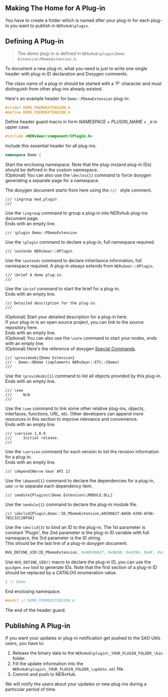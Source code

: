 ## Making The Home for A Plug-in

You have to create a folder which is named after your plug-in for each plug-in you want to publish in `NERvHub\plugin`.

## Defining A Plug-in

> The demo plug-in is defined in `NERvHub\plugin\Demo Extension\PDemoExtension.h`.

To document a new plug-in, what you need is just to write one single header with plug-in ID declaration and Doxygen comments.

The class name of a plug-in should be started with a 'P' character and must distinguish from other plug-ins already existed.

Here's an example header for `Demo::PDemoExtension` plug-in:

```CPP
#ifndef DEMO_PDEMOEXTENSION_H
#define DEMO_PDEMOEXTENSION_H
```
Define header guard macro in form _NAMESPACE_ + _PLUGIN_NAME_ + `_H` in upper case.
```CPP
#include <NERvGear/component/CPlugin.h>
```
Include this essential header for all plug-ins.
```CPP
namespace Demo {
```
Start the enclosing namespace. Note that the plug-ins(and plug-in IDs) should be defined in the custom namespace.  
(Optional) You can also use the `\declns{1}` command to force doxygen generating a separate page for a namespace.

The doxygen document starts from here using the `/// ` style comment.
```
/// \ingroup mod_plugin
///
```
Use the `\ingroup` command to group a plug-in into NERvhub plug-ins document page.  
Ends with an empty line.
```
/// \plugin Demo::PDemoExtension
```
Use the `\plugin` command to declare a plug-in, full namespace required.
```
/// \extends NERvGear::OPlugin
```
Use the `\extends` command to declare inheritance information, full namespace required. A plug-in always extends from `NERvGear::OPlugin`.
```
/// \brief A demo plug-in.
///
```
Use the `\brief` command to start the brief for a plug-in.  
Ends with an empty line.
```
/// Detailed description for the plug-in.
///
```
(Optional) Start your detailed description for a plug-in here.  
If your plug-in is an open source project, you can link to the source repository here.  
Ends with an empty line.  
(Optional) You can also use the `\note` command to start your nodes, ends with an empty line.  
(Optional) Here's the reference of doxygen [Special Commands](http://www.stack.nl/~dimitri/doxygen/manual/commands.html).
```
/// \provideobj{Demo Extension}
/// - Demo::ODemo (implements NERvGear::ETC::CDemo)
///
```
Use the `\provideobj{1}` command to list all objects provided by this plug-in. 
Ends with an empty line.
```
/// \see
///     N/A
///
```
Use the `\see` command to link some other relative plug-ins, objects, interfaces, functions, URL, etc. Other developers can append more resources in this section to improve relevance and convenience.  
Ends with an empty line.
```
/// \version 1.0.0
///     Initial release.
///
```
Use the `\version` command for each version to list the revision information for a plug-in.  
Ends with an empty line.
```
/// \depend{Nerve Gear API 1}
```
Use the `\depend{1}` command to declare the dependencies for a plug-in, use `\n` to separate each dependency item.
```
/// \module{Plugins\\Demo Extension\\MODULE.DLL}
```
Use the `\module{1}` command to declare the plug-in module file.

```
/// \declid{Plugin,Demo::ID_PDemoExtension,A0590A27-BA5B-4298-AF86-7B1C32C2BF9A}
```
Use the `\declid{3}` to bind an ID to the plug-in. The 1st parameter is constant 'Plugin', the 2nd parameter is the plug-in ID variable with full namespace, the 3rd parameter is the ID string.  
This should be the last line of a plug-in doxygen document.
```CPP
NVG_DEFINE_UID(ID_PDemoExtension, 0xA0590A27, 0xBA5B, 0x4298, 0xAF, 0x86, 0x7B, 0x1C, 0x32, 0xC2, 0xBF, 0x9A); ///< A0590A27-BA5B-4298-AF86-7B1C32C2BF9A
```
Use `NVG_DEFINE_UID()` macro to declare the plug-in ID, you can use the `guidgen.exe` tool to generate IDs. Note that the first section of a plug-in ID should be replaced by a _CATALOG_ enumeration value.
```CPP
} // Demo
```
End enclosing namespace.
```CPP
#endif // DEMO_PDEMOEXTENSION_H
```
The end of the header guard.

## Publishing A Plug-in

If you want your updates or plug-in notification get pushed to the SAO Utils users, you have to:

1. Release the binary data to the `NERvHub\plugin\_YOUR_PLUGIN_FOLDER_\bin` folder.
2. Fill the update information into the `NERvHub\plugin\_YOUR_PLUGIN_FOLDER_\update.xml` file.
3. Commit and push to NERvHub.

We will notify the users about your updates or new plug-ins during a particular period of time.
